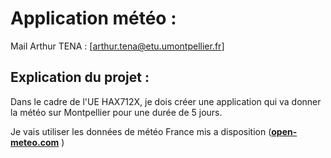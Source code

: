 # Application météo :

Mail Arthur TENA : [arthur.tena@etu.umontpellier.fr] 

## Explication du projet :
Dans le cadre de l'UE HAX712X, je dois créer une application qui va donner la météo sur Montpellier pour une durée de 5 jours. 

Je vais utiliser les données de météo France mis a disposition ([**open-meteo.com**](https://open-meteo.com/en/docs/meteofrance-api) )
